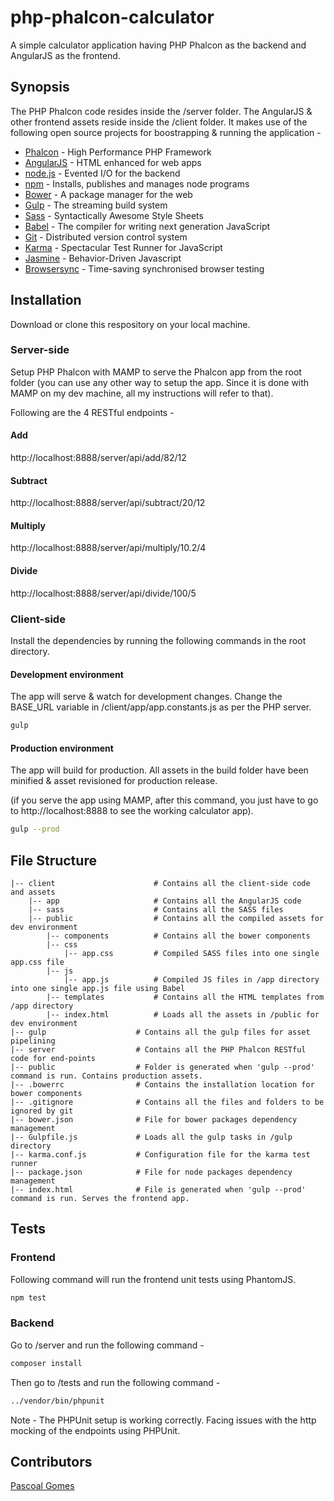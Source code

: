# php-phalcon-calculator
A simple calculator application having PHP Phalcon as the backend and AngularJS as the frontend.

## Synopsis
The PHP Phalcon code resides inside the /server folder. The AngularJS & other frontend assets reside inside the /client folder.
It makes use of the following open source projects for boostrapping & running the application -

* [Phalcon] - High Performance PHP Framework
* [AngularJS] - HTML enhanced for web apps
* [node.js] - Evented I/O for the backend
* [npm] - Installs, publishes and manages node programs
* [Bower] - A package manager for the web
* [Gulp] - The streaming build system
* [Sass] - Syntactically Awesome Style Sheets
* [Babel] - The compiler for writing next generation JavaScript
* [Git] - Distributed version control system
* [Karma] - Spectacular Test Runner for JavaScript
* [Jasmine] - Behavior-Driven Javascript
* [Browsersync] - Time-saving synchronised browser testing


## Installation
Download or clone this respository on your local machine.

### Server-side
Setup PHP Phalcon with MAMP to serve the Phalcon app from the root folder
(you can use any other way to setup the app. Since it is done with MAMP on my dev machine, all my instructions will refer to that).

Following are the 4 RESTful endpoints -

#### Add
http://localhost:8888/server/api/add/82/12

#### Subtract
http://localhost:8888/server/api/subtract/20/12

#### Multiply
http://localhost:8888/server/api/multiply/10.2/4

#### Divide
http://localhost:8888/server/api/divide/100/5



### Client-side
Install the dependencies by running the following commands in the root directory.

#### Development environment
The app will serve & watch for development changes. Change the BASE_URL variable in /client/app/app.constants.js as per the PHP server.

```sh
gulp
```


#### Production environment
The app will build for production. All assets in the build folder have been minified & asset revisioned for production release.

(if you serve the app using MAMP, after this command, you just have to go to http://localhost:8888 to see the working calculator app).

```sh
gulp --prod
```




## File Structure

```
|-- client                      # Contains all the client-side code and assets
    |-- app                     # Contains all the AngularJS code
    |-- sass                    # Contains all the SASS files
    |-- public                  # Contains all the compiled assets for dev environment
        |-- components          # Contains all the bower components
        |-- css
            |-- app.css         # Compiled SASS files into one single app.css file
        |-- js
            |-- app.js          # Compiled JS files in /app directory into one single app.js file using Babel
        |-- templates           # Contains all the HTML templates from /app directory
        |-- index.html          # Loads all the assets in /public for dev environment
|-- gulp                    # Contains all the gulp files for asset pipelining
|-- server                  # Contains all the PHP Phalcon RESTful code for end-points
|-- public                  # Folder is generated when 'gulp --prod' command is run. Contains production assets.
|-- .bowerrc                # Contains the installation location for bower components
|-- .gitignore              # Contains all the files and folders to be ignored by git
|-- bower.json              # File for bower packages dependency management
|-- Gulpfile.js             # Loads all the gulp tasks in /gulp directory
|-- karma.conf.js           # Configuration file for the karma test runner
|-- package.json            # File for node packages dependency management
|-- index.html              # File is generated when 'gulp --prod' command is run. Serves the frontend app.
```


## Tests

### Frontend
Following command will run the frontend unit tests using PhantomJS.

```sh
npm test
```


### Backend
Go to /server and run the following command -

```sh
composer install
```

Then go to /tests and run the following command -

```sh
../vendor/bin/phpunit
```


Note - The PHPUnit setup is working correctly. Facing issues with the http mocking of the endpoints using PHPUnit.

## Contributors
[Pascoal Gomes](https://au.linkedin.com/in/pascoal-gomes-a4835954)




[Phalcon]: <https://phalconphp.com/en/>
[AngularJS]: <http://angularjs.org>
[Gulp]: <http://gulpjs.com>
[node.js]: <http://nodejs.org>
[Bower]: https://bower.io/
[npm]: https://www.npmjs.com/
[Sass]: http://sass-lang.com/
[Babel]: https://babeljs.io/
[Git]: https://git-scm.com/
[Karma]: https://github.com/karma-runner/karma
[Jasmine]: https://jasmine.github.io/
[Browsersync]: https://www.browsersync.io/
